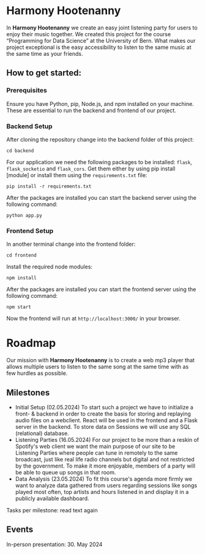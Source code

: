 # Harmony Hootenanny

In **Harmony Hootenanny** we create an easy joint listening party for users to enjoy their music together. We created this project for the course “Programming for Data Science” at the University of Bern.
What makes our project exceptional is the easy accessibility to listen to the same music at the same time as your friends.

## How to get started:

### Prerequisites

Ensure you have Python, pip, Node.js, and npm installed on your machine. These are essential to run the backend and frontend of our project.

### Backend Setup

After cloning the repository change into the backend folder of this project:

```
cd backend
```

For our application we need the following packages to be installed: `flask`, `flask_socketio` and `flask_cors`. Get them either by using pip install [module] or install them using the `requirements.txt` file:

```
pip install -r requirements.txt
```

After the packages are installed you can start the backend server using the following command:

```
python app.py
```

### Frontend Setup

In another terminal change into the frontend folder:

```
cd frontend
```

Install the required node modules:

```
npm install
```

After the packages are installed you can start the frontend server using the following command:

```
npm start
```

Now the frontend will run at `http://localhost:3000/` in your browser.

# Roadmap

Our mission with **Harmony Hootenanny** is to create a web mp3 player that allows multiple users to listen to the same song at the same time with as few hurdles as possible.

## Milestones

- Initial Setup (02.05.2024)
  To start such a project we have to initialize a front- & backend in order to create the basis for storing and replaying audio files on a webclient. React will be used in the frontend and a Flask server in the backend. To store data on Sessions we will use any SQL (relational) database.
- Listening Parties (16.05.2024)
  For our project to be more than a reskin of Spotify's web client we want the main purpose of our site to be Listening Parties where people can tune in remotely to the same broadcast, just like real life radio channels but digital and not restricted by the government. To make it more enjoyable, members of a party will be able to queue up songs in that room.
- Data Analysis (23.05.2024)
  To fit this course's agenda more firmly we want to analyze data gathered from users regarding sessions like songs played most often, top artists and hours listened in and display it in a publicly available dashboard.

Tasks per milestone: read text again

## Events

In-person presentation: 30. May 2024
